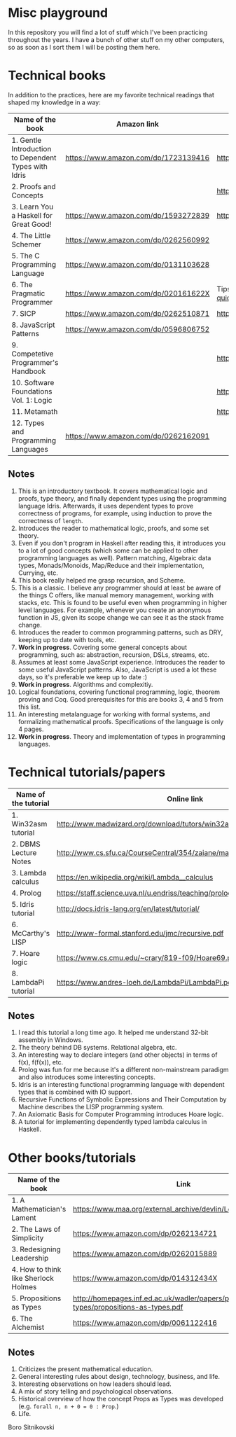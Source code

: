 Misc playground
===============
In this repository you will find a lot of stuff which I've been practicing throughout the years. I have a bunch of other stuff on my other computers, so as soon as I sort them I will be posting them here.

# Technical books

In addition to the practices, here are my favorite technical readings that shaped my knowledge in a way:

| Name of the book                       | Amazon link                          | Online link |
| -------------------------------------- | ------------------------------------ | ----------- |
| 1. Gentle Introduction to Dependent Types with Idris | https://www.amazon.com/dp/1723139416 | https://leanpub.com/gidti |
| 2. Proofs and Concepts                 | | http://people.uleth.ca/~dave.morris/books/proofs+concepts.html |
| 3. Learn You a Haskell for Great Good! | https://www.amazon.com/dp/1593272839 | http://learnyouahaskell.com/chapters |
| 4. The Little Schemer                  | https://www.amazon.com/dp/0262560992 | |
| 5. The C Programming Language          | https://www.amazon.com/dp/0131103628 | |
| 6. The Pragmatic Programmer            | https://www.amazon.com/dp/020161622X | Tips summarized https://blog.codinghorror.com/a-pragmatic-quick-reference |
| 7. SICP                                | https://www.amazon.com/dp/0262510871 | https://mitpress.mit.edu/sicp/full-text/book/book.html |
| 8. JavaScript Patterns                 | https://www.amazon.com/dp/0596806752 | |
| 9. Competetive Programmer's Handbook   | | https://cses.fi/book.html |
| 10. Software Foundations Vol. 1: Logic | | https://softwarefoundations.cis.upenn.edu/lf-current/toc.html |
| 11. Metamath                           | | http://us.metamath.org/downloads/metamath.pdf |
| 12. Types and Programming Languages    | https://www.amazon.com/dp/0262162091 | |

## Notes

1. This is an introductory textbook. It covers mathematical logic and proofs, type theory, and finally dependent types using the programming language Idris. Afterwards, it uses dependent types to prove correctness of programs, for example, using induction to prove the correctness of `length`.
2. Introduces the reader to mathematical logic, proofs, and some set theory.
3. Even if you don't program in Haskell after reading this, it introduces you to a lot of good concepts (which some can be applied to other programming languages as well). Pattern matching, Algebraic data types, Monads/Monoids, Map/Reduce and their implementation, Currying, etc.
4. This book really helped me grasp recursion, and Scheme.
5. This is a classic. I believe any programmer should at least be aware of the things C offers, like manual memory management, working with stacks, etc. This is found to be useful even when programming in higher level languages. For example, whenever you create an anonymous function in JS, given its scope change we can see it as the stack frame change.
6. Introduces the reader to common programming patterns, such as DRY, keeping up to date with tools, etc.
7. **Work in progress**. Covering some general concepts about programming, such as: abstraction, recursion, DSLs, streams, etc.
8. Assumes at least some JavaScript experience. Introduces the reader to some useful JavaScript patterns. Also, JavaScript is used a lot these days, so it's preferable we keep up to date :)
9. **Work in progress**. Algorithms and complexitiy.
10. Logical foundations, covering functional programming, logic, theorem proving and Coq. Good prerequisites for this are books 3, 4 and 5 from this list.
11. An interesting metalanguage for working with formal systems, and formalizing mathematical proofs. Specifications of the language is only 4 pages.
12. **Work in progress**. Theory and implementation of types in programming languages.

# Technical tutorials/papers

| Name of the tutorial    | Online link |
| ----------------------- | ----------- |
| 1. Win32asm tutorial    | http://www.madwizard.org/download/tutors/win32asmtutorial.zip |
| 2. DBMS Lecture Notes   | http://www.cs.sfu.ca/CourseCentral/354/zaiane/material/notes/contents.html |
| 3. Lambda calculus      | https://en.wikipedia.org/wiki/Lambda__calculus |
| 4. Prolog               | https://staff.science.uva.nl/u.endriss/teaching/prolog/prolog.pdf |
| 5. Idris tutorial       | http://docs.idris-lang.org/en/latest/tutorial/ |
| 6. McCarthy's LISP      | http://www-formal.stanford.edu/jmc/recursive.pdf |
| 7. Hoare logic          | https://www.cs.cmu.edu/~crary/819-f09/Hoare69.pdf |
| 8. LambdaPi tutorial    | https://www.andres-loeh.de/LambdaPi/LambdaPi.pdf |

## Notes

1. I read this tutorial a long time ago. It helped me understand 32-bit assembly in Windows.
2. The theory behind DB systems. Relational algebra, etc.
3. An interesting way to declare integers (and other objects) in terms of f(x), f(f(x)), etc.
4. Prolog was fun for me because it's a different non-mainstream paradigm and also introduces some interesting concepts.
5. Idris is an interesting functional programming language with dependent types that is combined with IO support.
6. Recursive Functions of Symbolic Expressions and Their Computation by Machine describes the LISP programming system.
7. An Axiomatic Basis for Computer Programming introduces Hoare logic.
8. A tutorial for implementing dependently typed lambda calculus in Haskell.

# Other books/tutorials

| Name of the book                       | Link                                 |
| -------------------------------------- | ------------------------------------ |
| 1. A Mathematician's Lament            | https://www.maa.org/external_archive/devlin/LockhartsLament.pdf |
| 2. The Laws of Simplicity              | https://www.amazon.com/dp/0262134721 |
| 3. Redesigning Leadership              | https://www.amazon.com/dp/0262015889 |
| 4. How to think like Sherlock Holmes   | https://www.amazon.com/dp/014312434X |
| 5. Propositions as Types               | http://homepages.inf.ed.ac.uk/wadler/papers/propositions-as-types/propositions-as-types.pdf |
| 6. The Alchemist                       | https://www.amazon.com/dp/0061122416 |

## Notes

1. Criticizes the present mathematical education.
2. General interesting rules about design, technology, business, and life.
3. Interesting observations on how leaders should lead.
4. A mix of story telling and psychological observations.
5. Historical overview of how the concept Props as Types was developed (e.g. `forall n, n + 0 = 0 : Prop`.)
6. Life.

Boro Sitnikovski
